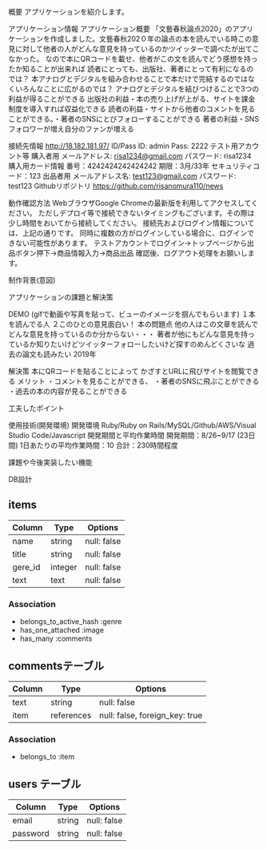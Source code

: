概要
アプリケーションを紹介します。

アプリケーション情報
アプリケーション概要
「文藝春秋論点2020」のアプリケーションを作成しました。文藝春秋202０年の論点の本を読んでいる時この意見に対して他者の人がどんな意見を持っているのかツイッターで調べたが出てこなかった。
なので本にQRコードを載せ、他者がこの文を読んでどう感想を持ったか知ることが出来れば
読者にとっても、出版社、著者にとって有利になるのでは？
本アナログとデジタルを組み合わせることで本だけで完結するのではなくいろんなことに広がるのでは？
アナログとデジタルを結びつけることで3つの利益が得ることができる
出版社の利益・本の売り上げが上がる、サイトを課金制度を導入すれば収益化できる
読者の利益・サイトから他者のコメントを見ることができる。・著者のSNSにとびフォローすることができる
著者の利益・SNSフォロワーが増え自分のファンが増える


接続先情報
http://18.182.181.97/
ID/Pass
ID: admin
Pass: 2222
テスト用アカウント等
購入者用
メールアドレス: risa1234@gmail.com
パスワード: risa1234
購入用カード情報
番号：4242424242424242
期限：3月/33年
セキュリティコード：123
出品者用
メールアドレス名: test123@gmail.com
パスワード: test123
Githubリポジトリ
https://github.com/risanomura110/news


動作確認方法
WebブラウザGoogle Chromeの最新版を利用してアクセスしてください。
ただしデプロイ等で接続できないタイミングもございます。その際は少し時間をおいてから接続してください。
接続先およびログイン情報については、上記の通りです。
同時に複数の方がログインしている場合に、ログインできない可能性があります。
テストアカウントでログイン→トップページから出品ボタン押下→商品情報入力→商品出品
確認後、ログアウト処理をお願いします。

制作背景(意図)


アプリケーションの課題と解決策


DEMO
(gifで動画や写真を貼って、ビューのイメージを掴んでもらいます)
１本を読んでる人
２このひとの意見面白い！
本の問題点
他の人はこの文章を読んでどんな意見を持っているのか分からない・・・
著者が他にもどんな意見を持っているか知りたいけどツイッターフォローしたいけど探すのめんどくさいな
過去の論文も読みたい
2019年

解決策
本にQRコードを貼ることによって
かざすとURLに飛びサイトを閲覧できる
メリット
・コメントを見ることができる、
・著者のSNSに飛ぶことができる
・過去の本の内容が見ることができる

工夫したポイント

使用技術(開発環境)
開発環境
Ruby/Ruby on Rails/MySQL/Github/AWS/Visual Studio Code/Javascript
開発期間と平均作業時間
開発期間：8/26~9/17 (23日間)
1日あたりの平均作業時間：10
合計：230時間程度

課題や今後実装したい機能


DB設計

## items 
| Column    | Type      | Options                        |
| ------    | ------    | ------------------------------ |
| name      | string    | null: false                    |
| title     | string    | null: false                    |
| gere_id   | integer   | null: false                    |
| text      | text      | null: false                    |

### Association
- belongs_to_active_hash :genre
- has_one_attached :image
- has_many :comments


## commentsテーブル

| Column | Type       | Options                        |
| ------ | ---------- | ------------------------------ |
| text   | string     | null: false                    |
| item   | references | null: false, foreign_key: true |

### Association

- belongs_to :item

## users テーブル

| Column      | Type    | Options     |
| ------------| ------  | ----------- |
| email       | string  | null: false |
| password    | string  | null: false |